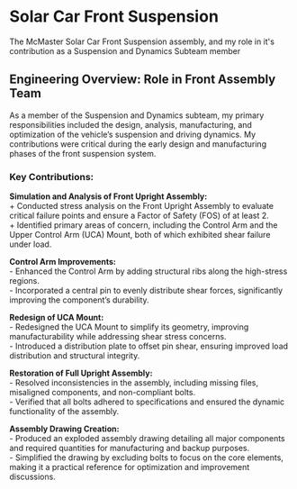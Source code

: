 # Solar Car Front Suspension
The McMaster Solar Car Front Suspension assembly, and my role in it's contribution as a Suspension and Dynamics Subteam member

## Engineering Overview: Role in Front Assembly Team

As a member of the Suspension and Dynamics subteam, my primary responsibilities included the design, analysis, manufacturing, and optimization of the vehicle’s suspension and driving dynamics. My contributions were critical during the early design and manufacturing phases of the front suspension system.  
### Key Contributions:

**Simulation and Analysis of Front Upright Assembly:**  
      + Conducted stress analysis on the Front Upright Assembly to evaluate critical failure points and ensure a Factor of Safety (FOS) of at least 2.  
      + Identified primary areas of concern, including the Control Arm and the Upper Control Arm (UCA) Mount, both of which exhibited shear failure under load.  

**Control Arm Improvements:**  
      - Enhanced the Control Arm by adding structural ribs along the high-stress regions.  
      - Incorporated a central pin to evenly distribute shear forces, significantly improving the component’s durability.  

**Redesign of UCA Mount:**  
      - Redesigned the UCA Mount to simplify its geometry, improving manufacturability while addressing shear stress concerns.  
      - Introduced a distribution plate to offset pin shear, ensuring improved load distribution and structural integrity.  

**Restoration of Full Upright Assembly:**  
      - Resolved inconsistencies in the assembly, including missing files, misaligned components, and non-compliant bolts.  
      - Verified that all bolts adhered to specifications and ensured the dynamic functionality of the assembly.  

**Assembly Drawing Creation:**  
      - Produced an exploded assembly drawing detailing all major components and required quantities for manufacturing and backup purposes.  
      - Simplified the drawing by excluding bolts to focus on the core elements, making it a practical reference for optimization and improvement discussions.  
